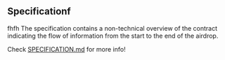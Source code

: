 
## Specificationf
fhfh
The specification contains a non-technical overview of the contract indicating the flow of information from the start to the end of the airdrop.

Check [SPECIFICATION.md](./SPECIFICATION.md) for more info!
